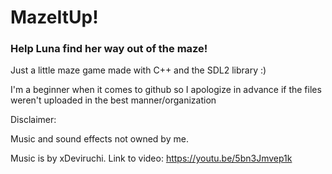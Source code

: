 # MazeItUp!
### Help Luna find her way out of the maze!
Just a little maze game made with C++ and the SDL2 library :)

I'm a beginner when it comes to github so I apologize in advance if the files weren't uploaded in the best manner/organization


Disclaimer:

Music and sound effects not owned by me.

Music is by xDeviruchi. Link to video:
https://youtu.be/5bn3Jmvep1k
